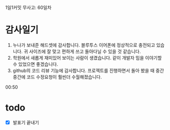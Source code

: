 1일1커밋 무사고: 60일차

# 감사일기

1. 누나가 보내준 해드셋에 감사합니다. 블루투스 이어폰에 정상적으로 충전되고 있습니다. 귀 사이즈에 잘 맞고 편하게 쓰고 돌아다닐 수 있을 것 같습니다.
2. 학원에서 새롭게 재미있어 보이는 사람이 생겼습니다. 같이 개발자 밈을 이야기할 수 있었으면 좋겠습니다.
3. github의 코드 리뷰 기능에 감사합니다. 프로젝트를 진행하면서 돌아 봤을 때 중간중간에 코드 수정요청이 훨씬더 수월해졌습니다.

00:50

# todo

- [x] 발표기 끝내기
